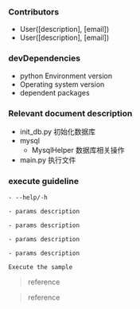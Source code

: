 ### Contributors

- User([description], [email])
- User([description], [email])

### devDependencies

- python Environment version 
- Operating system version
- dependent packages

### Relevant document description

- init_db.py                初始化数据库
- mysql
     - MysqlHelper          数据库相关操作
- main.py                   执行文件

### execute  guideline

`- --help/-h`

`- params description`

`- params description`

`- params description`

`- params description`

`Execute the sample`

> reference

> reference

